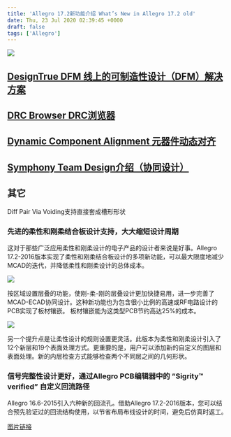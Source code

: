 ```yaml
---
title: 'Allegro 17.2新功能介绍 What’s New in Allegro 17.2 old'
date: Thu, 23 Jul 2020 02:39:45 +0000
draft: false
tags: ['Allegro']
---
```


![](https://a1024.synology.me:222/images/blog2022/Snipaste_2022-10-21_16-24-17.png)

[DesignTrue DFM 线上的可制造性设计（DFM）解决方案](https://a1024.synology.me:1024/?p=3030)
---------------------------------------------------------------------------

[DRC Browser DRC浏览器](https://a1024.synology.me:1024/?p=2986)
------------------------------------------------------------

[Dynamic Component Alignment 元器件动态对齐](https://a1024.synology.me:1024/?p=2982)
-----------------------------------------------------------------------------

[Symphony Team Design介绍（协同设计）](https://a1024.synology.me:1024/?p=2064)
----------------------------------------------------------------------

其它
--

Diff Pair Via Voiding支持直接套成槽形形状

### **先进的柔性和刚柔结合板设计支持，大大缩短设计周期**

这对于那些广泛应用柔性和刚柔设计的电子产品的设计者来说是好事。Allegro 17.2-2016版本实现了柔性和刚柔结合板设计的多项新功能，可以最大限度地减少MCAD的迭代，并降低柔性和刚柔设计的总体成本。

![](http://tphc.stg.scrmtech.com/8797/1396/editor/1561078633/60dcefce778a32457cb1f4a81942aaa3-sz_31493.png/4ebb7d18ca354b4379b115e0dbf45143)

按区域设置层叠的功能，使刚-柔-刚的层叠设计更加快捷易用，进一步完善了MCAD-ECAD协同设计。这种新功能也为包含很小比例的高速或RF电路设计的PCB实现了板材镶嵌。 板材镶嵌能为这类型PCB节约高达25%的成本。

![](http://tphc.stg.scrmtech.com/8797/1396/editor/1561078635/66570701ec0cfb88a87cb173b38ebe8c-sz_57328.png/7abe577d053ae7f4e4d471066f81a4d8)

另一个提升点是让柔性设计的规则设置更灵活。此版本为柔性和刚柔设计引入了12个新层和19个表面处理方式。更重要的是，用户可以添加新的自定义的图层和表面处理。新的内层检查方式能够检查两个不同层之间的几何形状。

### **信号完整性设计更好，通过Allegro PCB编辑器中的 “Sigrity™ verified” 自定义回流路径**

Allegro 16.6-2015引入六种新的回流孔。借助Allegro 17.2-2016版本，您可以结合预先验证过的回流结构使用，以节省布局布线设计的时间，避免后仿真时返工。

[图片链接](http://tphc.stg.scrmtech.com/8797/1396/editor/1561078644/d3798a553c35a37152cc3d457f0cc9a9-sz_65533.png/13f625f9110cb5b9a8a1172985a69e4a)